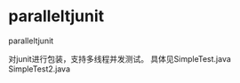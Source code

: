 paralleltjunit
==============

paralleltjunit


对junit进行包装，支持多线程并发测试。
具体见SimpleTest.java SimpleTest2.java
